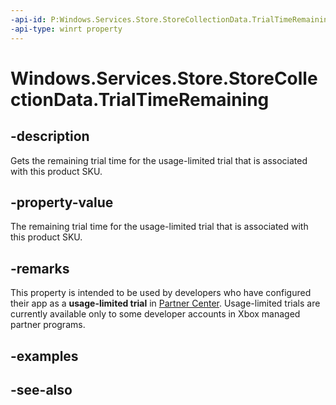 ```yaml
---
-api-id: P:Windows.Services.Store.StoreCollectionData.TrialTimeRemaining
-api-type: winrt property
---
```


<!-- Property syntax
public Windows.Foundation.TimeSpan TrialTimeRemaining { get; }
-->

# Windows.Services.Store.StoreCollectionData.TrialTimeRemaining

## -description
Gets the remaining trial time for the usage-limited trial that is associated with this product SKU.

## -property-value
The remaining trial time for the usage-limited trial that is associated with this product SKU.

## -remarks
This property is intended to be used by developers who have configured their app as a **usage-limited trial** in [Partner Center](https://partner.microsoft.com/dashboard). Usage-limited trials are currently available only to some developer accounts in Xbox managed partner programs.

## -examples

## -see-also
